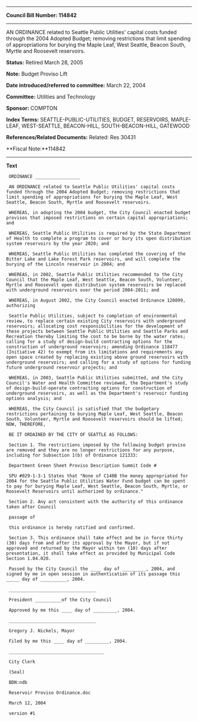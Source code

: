 

********

**Council Bill Number: 114842**
********

 AN ORDINANCE related to Seattle Public Utilities' capital costs funded through the 2004 Adopted Budget; removing restrictions that limit spending of appropriations for burying the Maple Leaf, West Seattle, Beacon South, Myrtle and Roosevelt reservoirs.

**Status:** Retired March 28, 2005
   
**Note:** Budget Proviso Lift

   
**Date introduced/referred to committee:** March 22, 2004
   
**Committee:** Utilities and Technology
   
**Sponsor:** COMPTON
   
   
**Index Terms:** SEATTLE-PUBLIC-UTILITIES, BUDGET, RESERVOIRS, MAPLE-LEAF, WEST-SEATTLE, BEACON-HILL, SOUTH-BEACON-HILL, GATEWOOD

**References/Related Documents:** Related: Res 30431

**Fiscal Note:**114842

********

**Text**
   
```
 ORDINANCE _________________

 AN ORDINANCE related to Seattle Public Utilities' capital costs funded through the 2004 Adopted Budget; removing restrictions that limit spending of appropriations for burying the Maple Leaf, West Seattle, Beacon South, Myrtle and Roosevelt reservoirs.

 WHEREAS, in adopting the 2004 budget, the City Council enacted budget provisos that imposed restrictions on certain capital appropriations; and

 WHEREAS, Seattle Public Utilities is required by the State Department of Health to complete a program to cover or bury its open distribution system reservoirs by the year 2020; and

 WHEREAS, Seattle Public Utilities has completed the covering of the Bitter Lake and Lake Forest Park reservoirs, and will complete the burying of the Lincoln reservoir in 2004; and

 WHEREAS, in 2002, Seattle Public Utilities recommended to the City Council that the Maple Leaf, West Seattle, Beacon South, Volunteer, Myrtle and Roosevelt open distribution system reservoirs be replaced with underground reservoirs over the period 2004-2011; and

 WHEREAS, in August 2002, the City Council enacted Ordinance 120899, authorizing

 Seattle Public Utilities, subject to completion of environmental review, to replace certain existing City reservoirs with underground reservoirs; allocating cost responsibilities for the development of these projects between Seattle Public Utilities and Seattle Parks and Recreation thereby limiting the cost to be borne by the water rates; calling for a study of design-build contracting options for the construction of underground reservoirs; amending Ordinance 118477 (Initiative 42) to exempt from its limitations and requirements any open space created by replacing existing above ground reservoirs with underground reservoirs; and calling for a study of options for funding future underground reservoir projects; and

 WHEREAS, in 2003, Seattle Public Utilities submitted, and the City Council's Water and Health Committee reviewed, the Department's study of design-build-operate contracting options for construction of underground reservoirs, as well as the Department's reservoir funding options analysis; and

 WHEREAS, the City Council is satisfied that the budgetary restrictions pertaining to burying Maple Leaf, West Seattle, Beacon South, Volunteer, Myrtle and Roosevelt reservoirs should be lifted; NOW, THEREFORE,

 BE IT ORDAINED BY THE CITY OF SEATTLE AS FOLLOWS:

 Section 1. The restrictions imposed by the following budget proviso are removed and they are no longer restrictions for any purpose, including for Subsection 1(b) of Ordinance 121333:

 Department Green Sheet Proviso Description Summit Code #

 SPU #029-1-3-1 States that "None of C140B the money appropriated for 2004 for the Seattle Public Utilities Water Fund budget can be spent to pay for burying Maple Leaf, West Seattle, Beacon South, Myrtle, or Roosevelt Reservoirs until authorized by ordinance."

 Section 2. Any act consistent with the authority of this ordinance taken after Council

 passage of

 this ordinance is hereby ratified and confirmed.

 Section 3. This ordinance shall take effect and be in force thirty (30) days from and after its approval by the Mayor, but if not approved and returned by the Mayor within ten (10) days after presentation, it shall take effect as provided by Municipal Code Section 1.04.020.

 Passed by the City Council the ____ day of _________, 2004, and signed by me in open session in authentication of its passage this _____ day of __________, 2004.

 _________________________________

 President __________of the City Council

 Approved by me this ____ day of _________, 2004.

 _________________________________

 Gregory J. Nickels, Mayor

 Filed by me this ____ day of _________, 2004.

 ____________________________________

 City Clerk

 (Seal)

 BDN:ndb

 Reservoir Proviso Ordinance.doc

 March 12, 2004

 version #1

```
